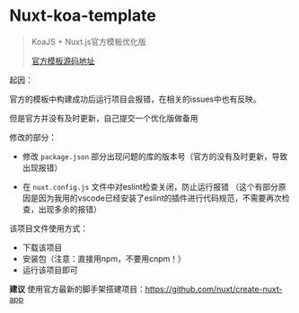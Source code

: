 # Nuxt-koa-template
>  KoaJS + Nuxt.js官方模板优化版 
>
> [官方模板源码地址](https://github.com/nuxt-community/koa-template)



起因：

官方的模板中构建成功后运行项目会报错，在相关的issues中也有反映。

但是官方并没有及时更新，自己提交一个优化版做备用



修改的部分：

- 修改 `package.json` 部分出现问题的库的版本号（官方的没有及时更新，导致出现报错）

- 在 `nuxt.config.js` 文件中对eslint检查关闭，防止运行报错 
   （这个有部分原因是因为我用的vscode已经安装了eslint的插件进行代码规范，不需要再次检查，出现多余的报错）



该项目文件使用方式：

- 下载该项目
- 安装包（注意：直接用npm，不要用cnpm！）
- 运行该项目即可


**建议**
使用官方最新的脚手架搭建项目：https://github.com/nuxt/create-nuxt-app




